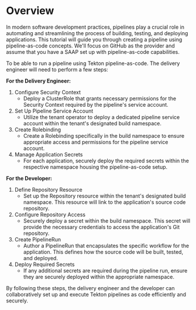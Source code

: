 # Overview

In modern software development practices, pipelines play a crucial role in automating and streamlining the process of building, testing, and deploying applications. This tutorial will guide you through creating a pipeline using pipeline-as-code concepts. We'll focus on GitHub as the provider and assume that you have a SAAP set up with pipeline-as-code capabilities.

To be able to run a pipeline using Tekton pipeline-as-code. The delivery engineer will need to perform a few steps:

**For the Delivery Engineer:**

1. Configure Security Context
   - Deploy a ClusterRole that grants necessary permissions for the Security Context required by the pipeline's service account.
1. Set Up Pipeline Service Account
   - Utilize the tenant operator to deploy a dedicated pipeline service account within the tenant's designated build namespace.
1. Create Rolebinding
   - Create a Rolebinding specifically in the build namespace to ensure appropriate access and permissions for the pipeline service account.
1. Manage Application Secrets
   - For each application, securely deploy the required secrets within the respective namespace housing the pipeline-as-code setup.

**For the Developer:**

1. Define Repository Resource
   - Set up the Repository resource within the tenant's designated build namespace. This resource will link to the application's source code repository.
1. Configure Repository Access
   - Securely deploy a secret within the build namespace. This secret will provide the necessary credentials to access the application's Git repository.
1. Create PipelineRun
   - Author a PipelineRun that encapsulates the specific workflow for the application. This defines how the source code will be built, tested, and deployed.
1. Deploy Required Secrets
   - If any additional secrets are required during the pipeline run, ensure they are securely deployed within the appropriate namespace.

By following these steps, the delivery engineer and the developer can collaboratively set up and execute Tekton pipelines as code efficiently and securely.
